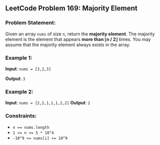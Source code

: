 ## LeetCode Problem 169: Majority Element

### Problem Statement:
Given an array `nums` of size `n`, return the **majority element**. The majority element is the element that appears **more than ⌊n / 2⌋** times. You may assume that the majority element always exists in the array.

### Example 1:
**Input**: 
`nums = [3,2,3]`

**Output**: 
`3`

### Example 2:
**Input**: 
`nums = [2,2,1,1,1,2,2]`
**Output**: 
`2`

### Constraints:
- `n == nums.length`
- `1 <= n <= 5 * 10^4`
- `-10^9 <= nums[i] <= 10^9`
